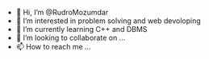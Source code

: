 - 👋 Hi, I’m @RudroMozumdar
- 👀 I’m interested in problem solving and web devoloping
- 🌱 I’m currently learning C++ and DBMS
- 💞️ I’m looking to collaborate on ...
- 📫 How to reach me ...

<!---
RudroMozumdar/RudroMozumdar is a ✨ special ✨ repository because its `README.md` (this file) appears on your GitHub profile.
You can click the Preview link to take a look at your changes.
--->
